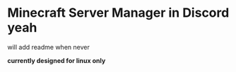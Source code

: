 # Minecraft Server Manager in Discord yeah
will add readme when never

**currently designed for linux only**